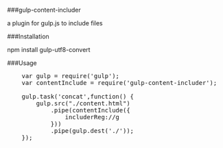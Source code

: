 ###gulp-content-includer

a plugin for gulp.js to include files 

###Installation

npm install gulp-utf8-convert

###Usage

<pre>
    var gulp = require('gulp');
    var contentInclude = require('gulp-content-includer');

    gulp.task('concat',function() {
        gulp.src("./content.html")
            .pipe(contentInclude({
                includerReg:/<!\-\-include\s+"([^"]+)"\-\->/g
            }))
            .pipe(gulp.dest('./'));
    });
</pre>

